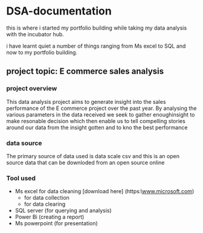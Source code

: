 # DSA-documentation

this is where i started my portfolio building while taking my data analysis with the incubator hub.

i have learnt quiet a number of things ranging from Ms excel to SQL and now to my portfolio building.

## project topic: E commerce sales analysis

### project overview
This data analysis project aims to generate insight into the sales performance of the E commerce project over the past year. By analysing the various parameters in the data received we seek to gather enoughinsight to make resonable decision which then enable us to tell compelling stories around our data from the insight gotten and to kno the best performance

### data source
The primary source of data used is data scale csv and this is an open source data that can be downloded from an open source online

### Tool used
- Ms excel for data cleaning [download here] (https:\\www.microsoft.com)
  - for data collection
  - for data clearing
- SQL server (for querying and analysis)
- Power Bi (creating a report)
- Ms powerpoint (for presentation)
